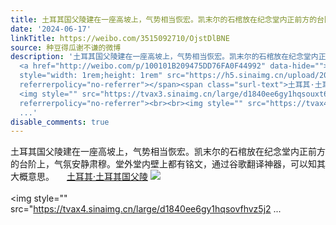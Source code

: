```yaml
---
title: 土耳其国父陵建在一座高坡上，气势相当恢宏。凯末尔的石棺放在纪念堂内正前方的台阶上，气氛安静肃穆。堂外堂内壁上都有铭文，通过谷歌翻译神器，可以知其大概意...
date: '2024-06-17'
linkTitle: https://weibo.com/3515092710/OjstDlBNE
source: 种豆得瓜谢不谦的微博
description: '土耳其国父陵建在一座高坡上，气势相当恢宏。凯末尔的石棺放在纪念堂内正前方的台阶上，气氛安静肃穆。堂外堂内壁上都有铭文，通过谷歌翻译神器，可以知其大概意思。
  <a href="http://weibo.com/p/100101B209475DD76FA0F44992" data-hide=""><span class="url-icon"><img
  style="width: 1rem;height: 1rem" src="https://h5.sinaimg.cn/upload/2015/09/25/3/timeline_card_small_location_default.png"
  referrerpolicy="no-referrer"></span><span class="surl-text">土耳其·土耳其国父陵</span></a>
  <img style="" src="https://tvax3.sinaimg.cn/large/d1840ee6gy1hqsouxt6q3j237k2eo4qr.jpg"
  referrerpolicy="no-referrer"><br><br><img style="" src="https://tvax4.sinaimg.cn/large/d1840ee6gy1hqsovfhvz5j2
  ...'
disable_comments: true
---
```

土耳其国父陵建在一座高坡上，气势相当恢宏。凯末尔的石棺放在纪念堂内正前方的台阶上，气氛安静肃穆。堂外堂内壁上都有铭文，通过谷歌翻译神器，可以知其大概意思。 <a href="http://weibo.com/p/100101B209475DD76FA0F44992" data-hide=""><span class="url-icon"><img style="width: 1rem;height: 1rem" src="https://h5.sinaimg.cn/upload/2015/09/25/3/timeline_card_small_location_default.png" referrerpolicy="no-referrer"></span><span class="surl-text">土耳其·土耳其国父陵</span></a> <img style="" src="https://tvax3.sinaimg.cn/large/d1840ee6gy1hqsouxt6q3j237k2eo4qr.jpg" referrerpolicy="no-referrer"><br><br><img style="" src="https://tvax4.sinaimg.cn/large/d1840ee6gy1hqsovfhvz5j2 ...